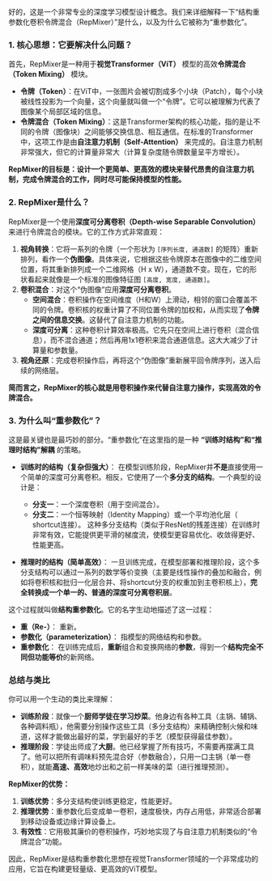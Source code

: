好的，这是一个非常专业的深度学习模型设计概念。我们来详细解释一下“结构重参数化卷积令牌混合（RepMixer）”是什么，以及为什么它被称为“重参数化”。

### 1. 核心思想：它要解决什么问题？

首先，RepMixer是一种用于**视觉Transformer（ViT）** 模型的高效**令牌混合（Token Mixing）** 模块。

*   **令牌（Token）**：在ViT中，一张图片会被切割成多个小块（Patch），每个小块被线性投影为一个向量，这个向量就叫做一个“令牌”。它可以被理解为代表了图像某个局部区域的信息。
*   **令牌混合（Token Mixing）**：这是Transformer架构的核心功能，指的是让不同的令牌（图像块）之间能够交换信息、相互通信。在标准的Transformer中，这项工作是由**自注意力机制（Self-Attention）** 来完成的。自注意力机制非常强大，但它的计算量非常大（计算复杂度随令牌数量呈平方增长）。

**RepMixer的目标是：设计一个更简单、更高效的模块来替代昂贵的自注意力机制，完成令牌混合的工作，同时尽可能保持模型的性能。**

### 2. RepMixer是什么？

RepMixer是一个使用**深度可分离卷积（Depth-wise Separable Convolution）** 来进行令牌混合的模块。它的工作方式非常直观：

1.  **视角转换**：它将一系列的令牌（一个形状为 `[序列长度, 通道数]` 的矩阵）重新排列，看作一个**伪图像**。具体来说，它根据这些令牌原本在图像中的二维空间位置，将其重新排列成一个二维网格（H x W），通道数不变。现在，它的形状看起来就像是一个标准的图像特征图 `[高度, 宽度, 通道数]`。
2.  **卷积混合**：对这个“伪图像”应用**深度可分离卷积**。
    *   **空间混合**：卷积操作在空间维度（H和W）上滑动，相邻的窗口会覆盖不同的令牌。卷积核的权重计算了不同位置令牌的加权和，从而实现了**令牌之间的信息交换**。这替代了自注意力机制的功能。
    *   **深度可分离**：这种卷积计算效率极高。它先只在空间上进行卷积（混合信息），而不混合通道；然后再用1x1卷积来混合通道信息。这大大减少了计算量和参数量。
3.  **视角还原**：完成卷积操作后，再将这个“伪图像”重新展平回令牌序列，送入后续的网络层。

**简而言之，RepMixer的核心就是用卷积操作来代替自注意力操作，实现高效的令牌混合。**

### 3. 为什么叫“重参数化”？

这是最关键也是最巧妙的部分。“重参数化”在这里指的是一种 **“训练时结构”和“推理时结构”解耦** 的策略。

*   **训练时的结构（复杂但强大）**：
    在模型训练阶段，RepMixer并**不是**直接使用一个简单的深度可分离卷积。相反，它使用了一个**多分支的结构**。一个典型的设计是：
    *   **分支一**：一个深度卷积（用于空间混合）。
    *   **分支二**：一个恒等映射（Identity Mapping）或一个平均池化层（ shortcut连接）。
    这种多分支结构（类似于ResNet的残差连接）在训练时非常有效，它能提供更平滑的梯度流，使模型更容易优化、收敛得更好、性能更高。

*   **推理时的结构（简单高效）**：
    一旦训练完成，在模型部署和推理阶段，这个多分支结构可以通过一系列的数学等价变换（主要是线性操作的叠加和融合，例如将卷积核和批归一化层合并、将shortcut分支的权重加到主卷积核上），**完全转换成一个单一的、普通的深度可分离卷积层**。

这个过程就叫做**结构重参数化**。它的名字生动地描述了这一过程：
*   **重（Re-）**： 重新。
*   **参数化（parameterization）**： 指模型的网络结构和参数。
*   **重参数化**： 在训练完成后，**重新**组合和变换网络的**参数**，得到一个**结构完全不同但功能等价**的新网络。

### 总结与类比

你可以用一个生动的类比来理解：

*   **训练阶段**：就像一个**厨师学徒在学习炒菜**。他身边有各种工具（主锅、辅锅、各种调料瓶），他需要分别操作这些工具（多分支结构）来精确控制火候和味道，这样才能做出最好的菜，学到最好的手艺（模型获得最佳参数）。
*   **推理阶段**：学徒出师成了**大厨**。他已经掌握了所有技巧，不需要再摆满工具了。他可以把所有调味料预先混合好（参数融合），只用一口主锅（单一卷积），就能**高速、高效**地炒出和之前一样美味的菜（进行推理预测）。

**RepMixer的优势：**

1.  **训练优势**：多分支结构使训练更稳定，性能更好。
2.  **推理优势**：重参数化后变成单一卷积，速度极快，内存占用低，非常适合部署到移动设备或边缘计算设备上。
3.  **有效性**：它用极其廉价的卷积操作，巧妙地实现了与自注意力机制类似的“令牌混合”功能。

因此，RepMixer是结构重参数化思想在视觉Transformer领域的一个非常成功的应用，它旨在构建更轻量级、更高效的ViT模型。